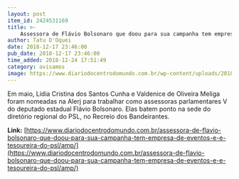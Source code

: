 ```yaml
---
layout: post
item_id: 2424531169
title: >-
    Assessora de Flávio Bolsonaro que doou para sua campanha tem empresa de eventos e é tesoureira do PSL
author: Tatu D'Oquei
date: 2018-12-17 23:46:00
pub_date: 2018-12-17 23:46:00
time_added: 2018-12-24 17:51:49
category: avisamos
image: https://www.diariodocentrodomundo.com.br/wp-content/uploads/2018/12/val-meliga-2.jpg
---
```


Em maio, Lídia Cristina dos Santos Cunha e Valdenice de Oliveira Meliga foram nomeadas na Alerj para trabalhar como assessoras parlamentares V do deputado estadual Flávio Bolsonaro. Elas batem ponto na sede do diretório regional do PSL, no Recreio dos Bandeirantes.

**Link:** [https://www.diariodocentrodomundo.com.br/assessora-de-flavio-bolsonaro-que-doou-para-sua-campanha-tem-empresa-de-eventos-e-e-tesoureira-do-psl/amp/](https://www.diariodocentrodomundo.com.br/assessora-de-flavio-bolsonaro-que-doou-para-sua-campanha-tem-empresa-de-eventos-e-e-tesoureira-do-psl/amp/)

